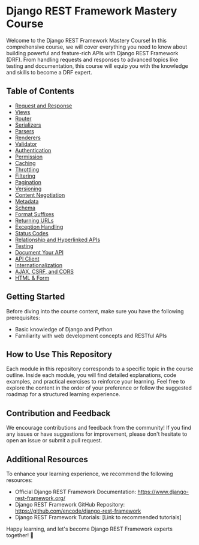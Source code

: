 # Django REST Framework Mastery Course

Welcome to the Django REST Framework Mastery Course! In this comprehensive course, we will cover everything you need to know about building powerful and feature-rich APIs with Django REST Framework (DRF). From handling requests and responses to advanced topics like testing and documentation, this course will equip you with the knowledge and skills to become a DRF expert.

## Table of Contents

- [Request and Response](#request-and-response)
- [Views](#views)
- [Router](#router)
- [Serializers](#serializers)
- [Parsers](#parsers)
- [Renderers](#renderers)
- [Validator](#validator)
- [Authentication](#authentication)
- [Permission](#permission)
- [Caching](#caching)
- [Throttling](#throttling)
- [Filtering](#filtering)
- [Pagination](#pagination)
- [Versioning](#versioning)
- [Content Negotiation](#content-negotiation)
- [Metadata](#metadata)
- [Schema](#schema)
- [Format Suffixes](#format-suffixes)
- [Returning URLs](#returning-urls)
- [Exception Handling](#exception-handling)
- [Status Codes](#status-codes)
- [Relationship and Hyperlinked APIs](#relationship-and-hyperlinked-apis)
- [Testing](#testing)
- [Document Your API](#document-your-api)
- [API Client](#api-client)
- [Internationalization](#internationalization)
- [AJAX, CSRF, and CORS](#ajax-csrf-and-cors)
- [HTML & Form](#html--form)

## Getting Started

Before diving into the course content, make sure you have the following prerequisites:

- Basic knowledge of Django and Python
- Familiarity with web development concepts and RESTful APIs

## How to Use This Repository

Each module in this repository corresponds to a specific topic in the course outline. Inside each module, you will find detailed explanations, code examples, and practical exercises to reinforce your learning. Feel free to explore the content in the order of your preference or follow the suggested roadmap for a structured learning experience.

## Contribution and Feedback

We encourage contributions and feedback from the community! If you find any issues or have suggestions for improvement, please don't hesitate to open an issue or submit a pull request.

## Additional Resources

To enhance your learning experience, we recommend the following resources:

- Official Django REST Framework Documentation: https://www.django-rest-framework.org/
- Django REST Framework GitHub Repository: https://github.com/encode/django-rest-framework
- Django REST Framework Tutorials: [Link to recommended tutorials]

Happy learning, and let's become Django REST Framework experts together! 🚀
